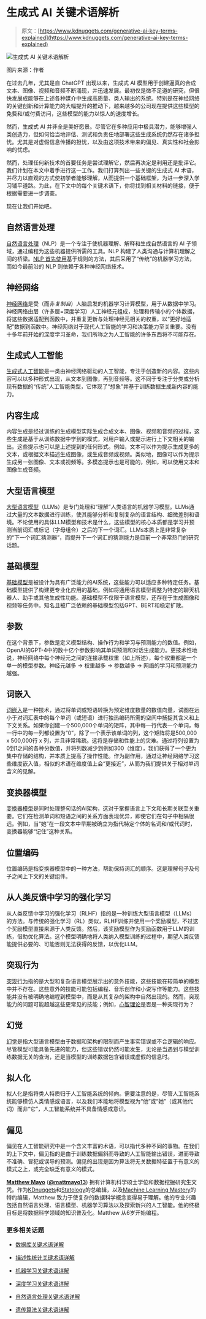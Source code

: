 # 生成式 AI 关键术语解析

> 原文：[https://www.kdnuggets.com/generative-ai-key-terms-explained](https://www.kdnuggets.com/generative-ai-key-terms-explained)

![生成式 AI 关键术语解析](../Images/1faf4eb7416fa0192ebcca3069047be5.png)

图片来源：作者

在过去几年，尤其是自 ChatGPT 出现以来，生成式 AI 模型用于创建逼真的合成文本、图像、视频和音频不断涌现，并迅速发展。最初仅是微不足道的研究，但很快发展成能够在上述各种媒介中生成高质量、类人输出的系统。特别是在神经网络的关键创新和计算能力的大幅提升的推动下，越来越多的公司现在提供这些模型的免费和/或付费访问，这些模型的能力以惊人的速度增长。

然而，生成式 AI 并非全是美好愿景。尽管它在多种应用中极具潜力，能够增强人类创造力，但如何恰当地评估、测试和负责任地部署这些生成系统仍然存在诸多担忧。尤其是对虚假信息传播的担忧，以及由这项技术带来的偏见、真实性和社会影响的忧虑。

然而，处理任何新技术的首要任务是尝试理解它，然后再决定是利用还是批评它。我们计划在本文中着手进行这一工作。我们打算列出一些关键的生成式 AI 术语，并尽力以直观的方式使初学者能够理解，从而提供一个基础框架，为进一步深入学习铺平道路。为此，在下文中的每个关键术语下，你将找到相关材料的链接，便于根据需要进一步调查。

现在让我们开始吧。

## 自然语言处理

[自然语言处理](https://www.kdnuggets.com/tag/natural-language-processing)（NLP）是一个专注于使机器理解、解释和生成自然语言的 AI 子领域，通过编程为这些机器提供所需的工具。NLP 构建了人类沟通与计算机理解之间的桥梁。[NLP 首先使用](https://www.kdnuggets.com/2018/10/main-approaches-natural-language-processing-tasks.html)基于规则的方法，其后采用了“传统”的机器学习方法，而如今最前沿的 NLP 则依赖于各种神经网络技术。

## 神经网络

[神经网络](https://www.kdnuggets.com/a-brief-history-of-the-neural-networks)是受（而非*复制自*）人脑启发的机器学习计算模型，用于从数据中学习。神经网络由层（许多层=深度学习）人工神经元组成，处理和传输小的个体数据，将这些数据适配到函数中，并重复更新与处理神经元相关的权重，以“更好地适配”数据到函数中。神经网络对于现代人工智能的学习和决策能力至关重要。没有十多年前开始的深度学习革命，我们所称之为人工智能的许多东西将不可能存在。

## 生成式人工智能

[生成式人工智能](https://www.kdnuggets.com/?s=Generative+AI)是一类由神经网络驱动的人工智能，专注于创造新的内容。这些内容可以以多种形式出现，从文本到图像，再到音频等。这不同于专注于分类或分析现有数据的“传统”人工智能类型，它体现了“想象”并基于训练数据生成新内容的能力。

## 内容生成

内容生成是经过训练的生成模型实际生成合成文本、图像、视频和音频的过程，这些生成是基于从训练数据中学到的模式，对用户输入或提示进行上下文相关的输出。这些提示也可以是上述提到的任何形式。例如，文本可以作为提示生成更多的文本，或根据文本描述生成图像，或生成音频或视频。类似地，图像可以作为提示生成另一张图像、文本或视频等。多模态提示也是可能的，例如，可以使用文本和图像生成音频。

## 大型语言模型

[大型语言模型](https://www.kdnuggets.com/?s=Large+Language+Models)（LLMs）是专门处理和“理解”人类语言的机器学习模型。LLMs通过大量的文本数据进行训练，使其能够分析和复制复杂的语言结构、细微差别和语境。不论使用的具体LLM模型和技术是什么，这些模型的核心本质都是学习并预测当前词汇或标记（字母组合）之后的下一个词汇。LLMs本质上是非常复杂的“下一个词汇猜测器”，而提升下一个词汇的猜测能力是目前一个非常热门的研究话题。

## 基础模型

[基础模型](https://www.kdnuggets.com/?s=Foundation+Models)是被设计为具有广泛能力的AI系统，这些能力可以适应多种特定任务。基础模型提供了构建更专业化应用的基础，例如将通用语言模型调整为特定的聊天机器人、助手或其他生成性功能。基础模型不仅限于语言模型，还存在于生成图像和视频等任务中。知名且被广泛依赖的基础模型包括GPT、BERT和稳定扩散。

## 参数

在这个背景下，参数是定义模型结构、操作行为和学习与预测能力的数值。例如，OpenAI的GPT-4中的数十亿个参数影响其单词预测和对话生成能力。更技术性地说，神经网络中每个神经元之间的连接承载权重（如上所述），每个权重都是一个单一的模型参数。神经元越多 → 权重越多 → 参数越多 → 网络的学习和预测能力越强。

## 词嵌入

[词嵌入](https://www.kdnuggets.com/?s=word+embeddings)是一种技术，通过将单词或短语转换为预定维度数量的数值向量，试图在远小于对词汇表中的每个单词（或短语）进行独热编码所需的空间中捕捉其含义和上下文关系。如果你创建一个500,000个单词的矩阵，其中每一行代表一个单词，每一行中的每一列都设置为“0”，除了一个表示该单词的列，这个矩阵将是500,000 x 500,000行 x 列，并且非常稀疏。这将是存储和性能上的灾难。通过将列设置为0到1之间的各种分数值，并将列数减少到例如300（维度），我们获得了一个更为集中存储的结构，并本质上提高了操作性能。作为副作用，通过让神经网络学习这些维度嵌入值，相似的术语在维度值上会“更接近”，从而为我们提供关于相对单词含义的见解。

## 变换器模型

[变换器模型](https://www.kdnuggets.com/?s=transformer)是同时处理整句话的AI架构，这对于掌握语言上下文和长期关联至关重要。它们在检测单词和短语之间的关系方面表现优异，即使它们在句子中相隔很远。例如，当“她”在一段文本中早期被确立为指代特定个体的名词和/或代词时，变换器能够“记住”这种关系。

## 位置编码

位置编码是指变换器模型中的一种方法，帮助保持词汇的顺序。这是理解句子及句子之间上下文的关键组件。

## 从人类反馈中学习的强化学习

从人类反馈中学习的强化学习（RLHF）指的是一种训练大型语言模型（LLMs）的方法。与传统的强化学习（RL）类似，RLHF训练并使用一个奖励模型，不过这个奖励模型直接来源于人类反馈。然后，该奖励模型作为奖励函数用于LLM的训练，借助优化算法。这个模型明确地将人类纳入模型训练的过程中，期望人类反馈能提供必要的、可能否则无法获得的反馈，以优化LLM。

## 突现行为

[突现行为](https://arxiv.org/abs/2206.07682)指的是大型和复杂语言模型展示出的意外技能，这些技能在较简单的模型中并不存在。这些意外的技能可能包括编程、音乐创作和小说写作等能力。这些技能并没有被明确地编程到模型中，而是从其复杂的架构中自然出现的。然而，突现能力的问题可能超越这些更常见的技能；例如，[心智理论](https://arxiv.org/abs/2302.02083)是否是一种突现行为？

## 幻觉

[幻觉](https://www.kdnuggets.com/?s=hallucinations)是指大型语言模型由于数据和架构的限制而产生事实错误或不合逻辑的响应。尽管模型可能具备先进的能力，但这些错误仍然可能发生，无论是当遇到与模型训练数据无关的查询，还是当模型的训练数据包含错误或虚假的信息时。

## 拟人化

拟人化是指将类人特质归于人工智能系统的倾向。需要注意的是，尽管人工智能系统能够模仿人类情感或语言，以及我们本能地将模型视为“他”或“她”（或其他代词）而非“它”，人工智能系统并不具备情感或意识。

## 偏见

偏见在人工智能研究中是一个含义丰富的术语，可以指代多种不同的事物。在我们的上下文中，偏见指的是由于训练数据偏斜而导致的人工智能输出错误，进而导致不准确、冒犯或误导的预测。偏见的出现是因为算法将无关数据特征置于有意义的模式之上，或完全缺乏有意义的模式。

[](https://www.linkedin.com/in/mattmayo13/)****[Matthew Mayo](https://www.kdnuggets.com/wp-content/uploads/./profile-pic.jpg)**** ([**@mattmayo13**](https://twitter.com/mattmayo13)) 拥有计算机科学硕士学位和数据挖掘研究生文凭。作为[KDnuggets](https://www.kdnuggets.com/)和[Statology](https://www.statology.org/)的总编辑，以及[Machine Learning Mastery](https://machinelearningmastery.com/)的特约编辑，Matthew 致力于使复杂的数据科学概念变得易于理解。他的专业兴趣包括自然语言处理、语言模型、机器学习算法以及探索新兴的人工智能。他的终极目标是将数据科学领域的知识普及化。Matthew 从6岁开始编程。

### 更多相关话题

+   [数据库关键术语详解](https://www.kdnuggets.com/2016/07/database-key-terms-explained.html)

+   [描述性统计关键术语详解](https://www.kdnuggets.com/2017/05/descriptive-statistics-key-terms-explained.html)

+   [机器学习关键术语详解](https://www.kdnuggets.com/2016/05/machine-learning-key-terms-explained.html)

+   [深度学习关键术语详解](https://www.kdnuggets.com/2016/10/deep-learning-key-terms-explained.html)

+   [自然语言处理关键术语详解](https://www.kdnuggets.com/2017/02/natural-language-processing-key-terms-explained.html)

+   [遗传算法关键术语详解](https://www.kdnuggets.com/2018/04/genetic-algorithm-key-terms-explained.html)
